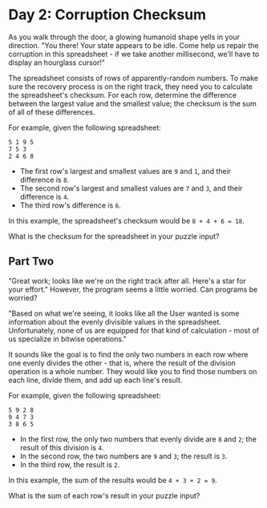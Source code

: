 # Day 2: Corruption Checksum

As you walk through the door, a glowing humanoid shape yells in your direction. "You there! Your state appears to be idle. Come help us repair the corruption in this spreadsheet - if we take another millisecond, we'll have to display an hourglass cursor!"

The spreadsheet consists of rows of apparently-random numbers. To make sure the recovery process is on the right track, they need you to calculate the spreadsheet's checksum. For each row, determine the difference between the largest value and the smallest value; the checksum is the sum of all of these differences.

For example, given the following spreadsheet:

```
5 1 9 5
7 5 3
2 4 6 8
```

  - The first row's largest and smallest values are `9` and `1`, and their difference is `8`.
  - The second row's largest and smallest values are `7` and `3`, and their difference is `4`.
  - The third row's difference is `6`.

In this example, the spreadsheet's checksum would be `8 + 4 + 6 = 18`.

What is the checksum for the spreadsheet in your puzzle input?

## Part Two

"Great work; looks like we're on the right track after all. Here's a star for your effort." However, the program seems a little worried. Can programs be worried?

"Based on what we're seeing, it looks like all the User wanted is some information about the evenly divisible values in the spreadsheet. Unfortunately, none of us are equipped for that kind of calculation - most of us specialize in bitwise operations."

It sounds like the goal is to find the only two numbers in each row where one evenly divides the other - that is, where the result of the division operation is a whole number. They would like you to find those numbers on each line, divide them, and add up each line's result.

For example, given the following spreadsheet:

```
5 9 2 8
9 4 7 3
3 8 6 5
```

  - In the first row, the only two numbers that evenly divide are `8` and `2`; the result of this division is `4`.
  - In the second row, the two numbers are `9` and `3`; the result is `3`.
  - In the third row, the result is `2`.

In this example, the sum of the results would be `4 + 3 + 2 = 9`.

What is the sum of each row's result in your puzzle input?